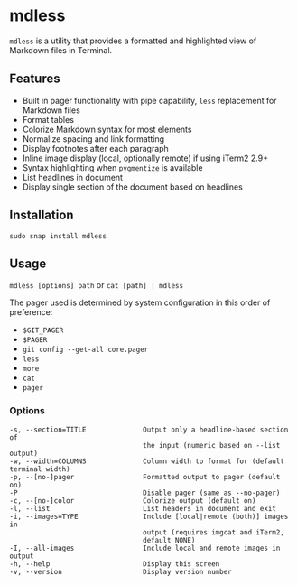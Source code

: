 
# mdless


`mdless` is a utility that provides a formatted and highlighted view of Markdown files in Terminal.

## Features

- Built in pager functionality with pipe capability, `less` replacement for Markdown files
- Format tables
- Colorize Markdown syntax for most elements
- Normalize spacing and link formatting
- Display footnotes after each paragraph
- Inline image display (local, optionally remote) if using iTerm2 2.9+
- Syntax highlighting when `pygmentize` is available
- List headlines in document
- Display single section of the document based on headlines

## Installation

    sudo snap install mdless

## Usage 

`mdless [options] path` or `cat [path] | mdless`

The pager used is determined by system configuration in this order of preference:

* `$GIT_PAGER`
* `$PAGER`
* `git config --get-all core.pager`
* `less`
* `more`
* `cat`
* `pager`

### Options

    -s, --section=TITLE              Output only a headline-based section of 
                                     the input (numeric based on --list output)
    -w, --width=COLUMNS              Column width to format for (default terminal width)
    -p, --[no-]pager                 Formatted output to pager (default on)
    -P                               Disable pager (same as --no-pager)
    -c, --[no-]color                 Colorize output (default on)
    -l, --list                       List headers in document and exit
    -i, --images=TYPE                Include [local|remote (both)] images in 
                                     output (requires imgcat and iTerm2, 
                                     default NONE)
    -I, --all-images                 Include local and remote images in output 
    -h, --help                       Display this screen
    -v, --version                    Display version number
